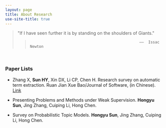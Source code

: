 ```yaml
---
layout: page
title: About Research
use-site-title: true
---
```


> "If I have seen further it is by standing on the shoulders of Giants."
>>                                                      ——  Issac Newton

<br/>

### Paper Lists
- Zhang X, **Sun HY**, Xin DX, Li CP, Chen H. Research survey on automatic term extraction. Ruan Jian Xue Bao/Journal of Software, (in Chinese). [Link](http://www.jos.org.cn/1000-9825/6040.htm)

- Presenting Problems and Methods under Weak Supervision. **Hongyu Sun**, Jing Zhang, Cuiping Li, Hong Chen.

- Survey on Probabilistic Topic Models. **Hongyu Sun**, Jing Zhang, Cuiping Li, Hong Chen.